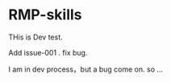 # RMP-skills



THis is Dev test.

Add issue-001 . fix bug.

I am in dev process，but a bug come on. so ...